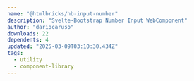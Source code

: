 ```yaml
---
name: "@htmlbricks/hb-input-number"
description: "Svelte-Bootstrap Number Input WebComponent"
author: "dariocaruso"
downloads: 22
dependents: 4
updated: "2025-03-09T03:10:30.434Z"
tags: 
  - utility
  - component-library
---
```


